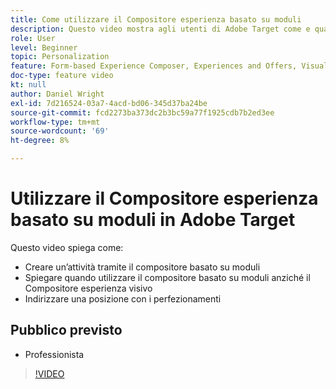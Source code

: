 ```yaml
---
title: Come utilizzare il Compositore esperienza basato su moduli
description: Questo video mostra agli utenti di Adobe Target come e quando utilizzare il Compositore esperienza basato su moduli.
role: User
level: Beginner
topic: Personalization
feature: Form-based Experience Composer, Experiences and Offers, Visual Experience Composer (VEC)
doc-type: feature video
kt: null
author: Daniel Wright
exl-id: 7d216524-03a7-4acd-bd06-345d37ba24be
source-git-commit: fcd2273ba373dc2b3bc59a77f1925cdb7b2ed3ee
workflow-type: tm+mt
source-wordcount: '69'
ht-degree: 8%

---
```


# Utilizzare il Compositore esperienza basato su moduli in Adobe Target

Questo video spiega come:

* Creare un’attività tramite il compositore basato su moduli
* Spiegare quando utilizzare il compositore basato su moduli anziché il Compositore esperienza visivo
* Indirizzare una posizione con i perfezionamenti

## Pubblico previsto

* Professionista

>[!VIDEO](https://video.tv.adobe.com/v/17390/?quality=12)
